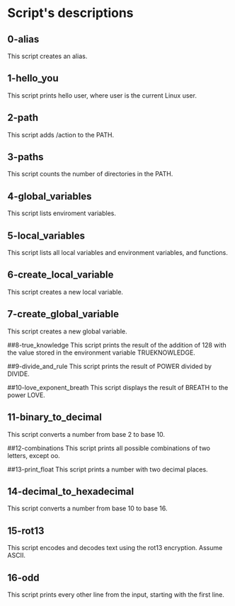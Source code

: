 # Script's descriptions

## 0-alias
This script creates an alias.

## 1-hello_you
This script prints hello user, where user is the current Linux user.

## 2-path
This script adds /action to the PATH.

## 3-paths
This script counts the number of directories in the PATH.

## 4-global_variables
This script lists enviroment variables.

## 5-local_variables
This script lists all local variables and environment variables, and functions.

## 6-create_local_variable
This script creates a new local variable.

## 7-create_global_variable
This script creates a new global variable.

##8-true_knowledge
This script prints the result of the addition of 128 with the value stored in the environment variable TRUEKNOWLEDGE.

##9-divide_and_rule
This script  prints the result of POWER divided by DIVIDE.

##10-love_exponent_breath
This script displays the result of BREATH to the power LOVE.

## 11-binary_to_decimal
This script converts a number from base 2 to base 10.

##12-combinations
This script prints all possible combinations of two letters, except oo.

##13-print_float
This script prints a number with two decimal places.

## 14-decimal_to_hexadecimal
This script converts a number from base 10 to base 16.

## 15-rot13
This script encodes and decodes text using the rot13 encryption. Assume ASCII.

## 16-odd
This script prints every other line from the input, starting with the first line.

